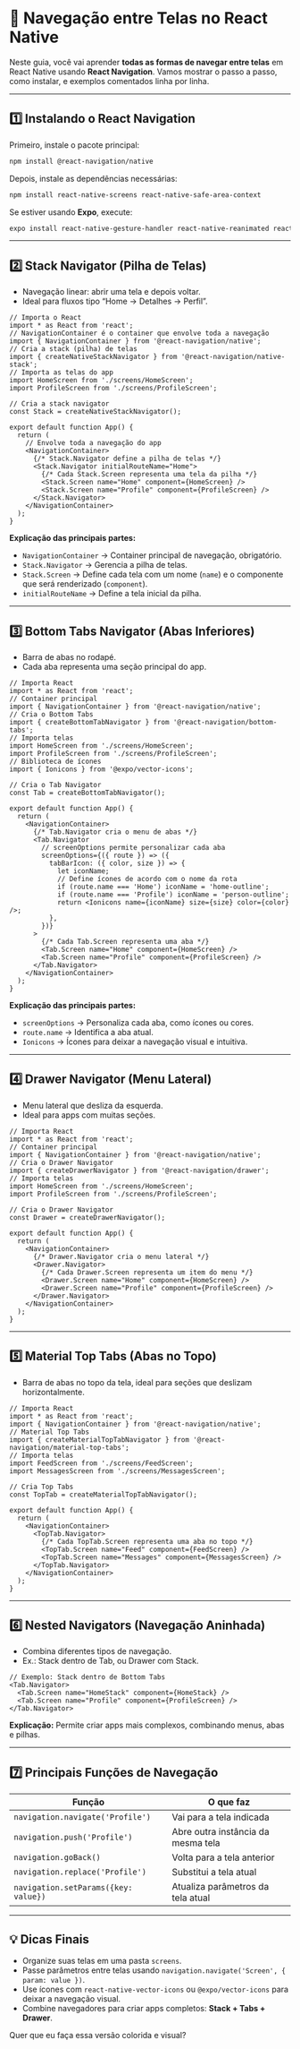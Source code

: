 # 📱 Navegação entre Telas no React Native

Neste guia, você vai aprender **todas as formas de navegar entre telas** em React Native usando **React Navigation**. Vamos mostrar o passo a passo, como instalar, e exemplos comentados linha por linha.

---

## **1️⃣ Instalando o React Navigation**

Primeiro, instale o pacote principal:

```bash
npm install @react-navigation/native
```

Depois, instale as dependências necessárias:

```bash
npm install react-native-screens react-native-safe-area-context
```

Se estiver usando **Expo**, execute:

```bash
expo install react-native-gesture-handler react-native-reanimated react-native-screens react-native-safe-area-context @react-native-masked-view/masked-view
```

---

## **2️⃣ Stack Navigator (Pilha de Telas)**

* Navegação linear: abrir uma tela e depois voltar.
* Ideal para fluxos tipo “Home → Detalhes → Perfil”.

```tsx
// Importa o React
import * as React from 'react';
// NavigationContainer é o container que envolve toda a navegação
import { NavigationContainer } from '@react-navigation/native';
// Cria a stack (pilha) de telas
import { createNativeStackNavigator } from '@react-navigation/native-stack';
// Importa as telas do app
import HomeScreen from './screens/HomeScreen';
import ProfileScreen from './screens/ProfileScreen';

// Cria a stack navigator
const Stack = createNativeStackNavigator();

export default function App() {
  return (
    // Envolve toda a navegação do app
    <NavigationContainer>
      {/* Stack.Navigator define a pilha de telas */}
      <Stack.Navigator initialRouteName="Home">
        {/* Cada Stack.Screen representa uma tela da pilha */}
        <Stack.Screen name="Home" component={HomeScreen} />
        <Stack.Screen name="Profile" component={ProfileScreen} />
      </Stack.Navigator>
    </NavigationContainer>
  );
}
```

**Explicação das principais partes:**

* `NavigationContainer` → Container principal de navegação, obrigatório.
* `Stack.Navigator` → Gerencia a pilha de telas.
* `Stack.Screen` → Define cada tela com um nome (`name`) e o componente que será renderizado (`component`).
* `initialRouteName` → Define a tela inicial da pilha.

---

## **3️⃣ Bottom Tabs Navigator (Abas Inferiores)**

* Barra de abas no rodapé.
* Cada aba representa uma seção principal do app.

```tsx
// Importa React
import * as React from 'react';
// Container principal
import { NavigationContainer } from '@react-navigation/native';
// Cria o Bottom Tabs
import { createBottomTabNavigator } from '@react-navigation/bottom-tabs';
// Importa telas
import HomeScreen from './screens/HomeScreen';
import ProfileScreen from './screens/ProfileScreen';
// Biblioteca de ícones
import { Ionicons } from '@expo/vector-icons';

// Cria o Tab Navigator
const Tab = createBottomTabNavigator();

export default function App() {
  return (
    <NavigationContainer>
      {/* Tab.Navigator cria o menu de abas */}
      <Tab.Navigator
        // screenOptions permite personalizar cada aba
        screenOptions={({ route }) => ({
          tabBarIcon: ({ color, size }) => {
            let iconName;
            // Define ícones de acordo com o nome da rota
            if (route.name === 'Home') iconName = 'home-outline';
            if (route.name === 'Profile') iconName = 'person-outline';
            return <Ionicons name={iconName} size={size} color={color} />;
          },
        })}
      >
        {/* Cada Tab.Screen representa uma aba */}
        <Tab.Screen name="Home" component={HomeScreen} />
        <Tab.Screen name="Profile" component={ProfileScreen} />
      </Tab.Navigator>
    </NavigationContainer>
  );
}
```

**Explicação das principais partes:**

* `screenOptions` → Personaliza cada aba, como ícones ou cores.
* `route.name` → Identifica a aba atual.
* `Ionicons` → Ícones para deixar a navegação visual e intuitiva.

---

## **4️⃣ Drawer Navigator (Menu Lateral)**

* Menu lateral que desliza da esquerda.
* Ideal para apps com muitas seções.

```tsx
// Importa React
import * as React from 'react';
// Container principal
import { NavigationContainer } from '@react-navigation/native';
// Cria o Drawer Navigator
import { createDrawerNavigator } from '@react-navigation/drawer';
// Importa telas
import HomeScreen from './screens/HomeScreen';
import ProfileScreen from './screens/ProfileScreen';

// Cria o Drawer Navigator
const Drawer = createDrawerNavigator();

export default function App() {
  return (
    <NavigationContainer>
      {/* Drawer.Navigator cria o menu lateral */}
      <Drawer.Navigator>
        {/* Cada Drawer.Screen representa um item do menu */}
        <Drawer.Screen name="Home" component={HomeScreen} />
        <Drawer.Screen name="Profile" component={ProfileScreen} />
      </Drawer.Navigator>
    </NavigationContainer>
  );
}
```

---

## **5️⃣ Material Top Tabs (Abas no Topo)**

* Barra de abas no topo da tela, ideal para seções que deslizam horizontalmente.

```tsx
// Importa React
import * as React from 'react';
import { NavigationContainer } from '@react-navigation/native';
// Material Top Tabs
import { createMaterialTopTabNavigator } from '@react-navigation/material-top-tabs';
// Importa telas
import FeedScreen from './screens/FeedScreen';
import MessagesScreen from './screens/MessagesScreen';

// Cria Top Tabs
const TopTab = createMaterialTopTabNavigator();

export default function App() {
  return (
    <NavigationContainer>
      <TopTab.Navigator>
        {/* Cada TopTab.Screen representa uma aba no topo */}
        <TopTab.Screen name="Feed" component={FeedScreen} />
        <TopTab.Screen name="Messages" component={MessagesScreen} />
      </TopTab.Navigator>
    </NavigationContainer>
  );
}
```

---

## **6️⃣ Nested Navigators (Navegação Aninhada)**

* Combina diferentes tipos de navegação.
* Ex.: Stack dentro de Tab, ou Drawer com Stack.

```tsx
// Exemplo: Stack dentro de Bottom Tabs
<Tab.Navigator>
  <Tab.Screen name="HomeStack" component={HomeStack} />
  <Tab.Screen name="Profile" component={ProfileScreen} />
</Tab.Navigator>
```

**Explicação:** Permite criar apps mais complexos, combinando menus, abas e pilhas.

---

## **7️⃣ Principais Funções de Navegação**

| Função                               | O que faz                          |
| ------------------------------------ | ---------------------------------- |
| `navigation.navigate('Profile')`     | Vai para a tela indicada           |
| `navigation.push('Profile')`         | Abre outra instância da mesma tela |
| `navigation.goBack()`                | Volta para a tela anterior         |
| `navigation.replace('Profile')`      | Substitui a tela atual             |
| `navigation.setParams({key: value})` | Atualiza parâmetros da tela atual  |

---

## **💡 Dicas Finais**

* Organize suas telas em uma pasta `screens`.
* Passe parâmetros entre telas usando `navigation.navigate('Screen', { param: value })`.
* Use ícones com `react-native-vector-icons` ou `@expo/vector-icons` para deixar a navegação visual.
* Combine navegadores para criar apps completos: **Stack + Tabs + Drawer**.

Quer que eu faça essa versão colorida e visual?
